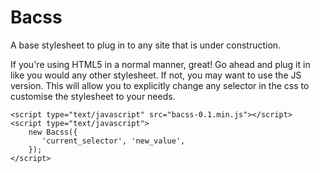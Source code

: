 Bacss
=======

A base stylesheet to plug in to any site that is under construction. 

If you're using HTML5 in a normal manner, great! Go ahead and plug it in like you would any other stylesheet. If not, you may want to use the JS version. This will allow you to explicitly change any selector in the css to customise the stylesheet to your needs.

    <script type="text/javascript" src="bacss-0.1.min.js"></script>
    <script type="text/javascript">
        new Bacss({
           'current_selector', 'new_value', 
        });
    </script>